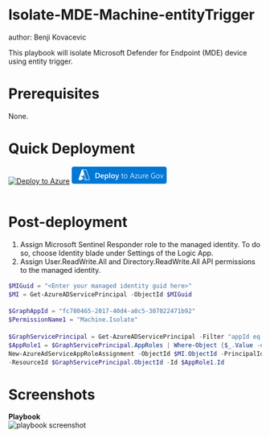 # Isolate-MDE-Machine-entityTrigger
author: Benji Kovacevic

This playbook will isolate Microsoft Defender for Endpoint (MDE) device using entity trigger.

# Prerequisites
None.

# Quick Deployment
[![Deploy to Azure](https://aka.ms/deploytoazurebutton)](https://portal.azure.com/#create/Microsoft.Template/uri/https%3A%2F%2Fraw.githubusercontent.com%2FAzure%2FAzure-Sentinel%2Fmaster%2FPlaybooks%2FIsolate-MDE-Machine-entityTrigger%2Fazuredeploy.json)
[![Deploy to Azure Gov](https://raw.githubusercontent.com/Azure/azure-quickstart-templates/master/1-CONTRIBUTION-GUIDE/images/deploytoazuregov.png)](https://portal.azure.us/#create/Microsoft.Template/uri/https%3A%2F%2Fraw.githubusercontent.com%2FAzure%2FAzure-Sentinel%2Fmaster%2FPlaybooks%2FIsolate-MDE-Machine-entityTrigger%2Fazuredeploy.json)
<br><br>

# Post-deployment
1. Assign Microsoft Sentinel Responder role to the managed identity. To do so, choose Identity blade under Settings of the Logic App.
2. Assign User.ReadWrite.All and Directory.ReadWrite.All API permissions to the managed identity.<br>
```powershell
$MIGuid = "<Enter your managed identity guid here>"
$MI = Get-AzureADServicePrincipal -ObjectId $MIGuid

$GraphAppId = "fc780465-2017-40d4-a0c5-307022471b92"
$PermissionName1 = "Machine.Isolate"

$GraphServicePrincipal = Get-AzureADServicePrincipal -Filter "appId eq '$GraphAppId'"
$AppRole1 = $GraphServicePrincipal.AppRoles | Where-Object {$_.Value -eq $PermissionName1 -and $_.AllowedMemberTypes -contains "Application"}
New-AzureAdServiceAppRoleAssignment -ObjectId $MI.ObjectId -PrincipalId $MI.ObjectId `
-ResourceId $GraphServicePrincipal.ObjectId -Id $AppRole1.Id
```

# Screenshots

**Playbook** <br>
![playbook screenshot](./images/playbookDark.jpg)<br>
